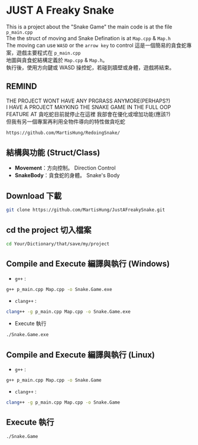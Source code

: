 # JUST A Freaky Snake
This is a project about the "Snake Game" the main code is at the file `p_main.cpp`   
The the struct of moving and Snake Defination is at `Map.cpp` & `Map.h`  
The moving can use `WASD` or the `arrow key` to control
這是一個簡易的貪食蛇專案，遊戲主要程式在 `p_main.cpp`  
地圖與貪食蛇結構定義於 `Map.cpp` & `Map.h`。  
執行後，使用方向鍵或 WASD 操控蛇，若碰到牆壁或身體，遊戲將結束。

## REMIND
THE PROJECT WONT HAVE ANY PRGRASS ANYMORE(PERHAPS?)  
I HAVE A PROJECT MAYKING THE SNAKE GAME IN THE FULL OOP FEATURE AT
貪吃蛇目前就停止在這裡 我部會在優化或增加功能(應該?)  
但我有另一個專案再利用全物件導向的特性做貪吃蛇
```sh
https://github.com/MartisHung/RedoingSnake/
```

## 結構與功能 (Struct/Class)
- **Movement**：方向控制。 Direction Control
- **SnakeBody**：貪食蛇的身體。 Snake's Body

## Download 下載
```sh
git clone https://github.com/MartisHung/JustAFreakySnake.git
```
## cd the project 切入檔案
```sh
cd Your/Dictionary/that/save/my/project
```
## Compile and Execute 編譯與執行 (Windows)
- `g++` :
```sh
g++ p_main.cpp Map.cpp -o Snake.Game.exe
```  
- `clang++` :
```sh
clang++ -g p_main.cpp Map.cpp -o Snake.Game.exe
```  
- Execute 執行
```sh
./Snake.Game.exe
```
## Compile and Execute 編譯與執行 (Linux)
- `g++` :
```sh
g++ p_main.cpp Map.cpp -o Snake.Game
```  
- `clang++` :
```sh
clang++ -g p_main.cpp Map.cpp -o Snake.Game
```  
## Execute 執行
```sh
./Snake.Game
```
